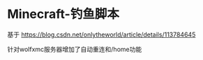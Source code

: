 # Minecraft-钓鱼脚本
 
 基于 https://blog.csdn.net/onlytheworld/article/details/113784645
 
 针对wolfxmc服务器增加了自动重连和/home功能
